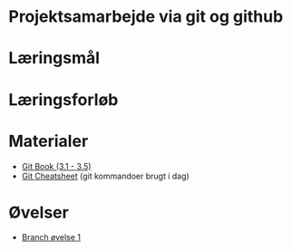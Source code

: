 
<script src="https://code.jquery.com/jquery-3.2.1.min.js"></script>
<script src="script.js"></script>

# Projektsamarbejde via git og github

# Læringsmål

# Læringsforløb


# Materialer
* [Git Book (3.1 - 3.5)](https://git-scm.com/book/en/v2/Git-Branching-Branches-in-a-Nutshell)
* [Git Cheatsheet](materialer/git_cheatcheet.md) (git kommandoer brugt i dag)

# Øvelser
* [Branch øvelse 1]() 
